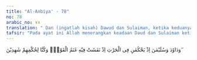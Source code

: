 ```yaml
---
title: "Al-Anbiya' - 78"
no: 78
arabic_no: ٧٨
translation: " Dan (ingatlah kisah) Dawud dan Sulaiman, ketika keduanya memberikan keputusan mengenai ladang, karena (ladang itu) dirusak oleh kambing-kambing milik kaumnya. Dan Kami menyaksikan keputusan (yang diberikan) oleh mereka itu."
tafsir: "Pada ayat ini Allah menerangkan keadaan Daud dan Sulaiman ketika mereka memberi keputusan dalam suatu perkara yang terjadi di antara rakyat mereka.\n\nDalam suatu riwayat Ibnu Abbas yang dikutip dari tafsir Ibnu Kashir disebutkan bahwa sekelompok domba telah merusak tanaman seorang petani pada waktu malam, lalu terjadilah sengketa antara pemilik tanaman dan pemilik domba, dan kemudian mereka datang kepada Daud a.s. untuk minta diadili. Setelah mengadakan pemeriksaan maka Daud a.s. memberi keputusan agar domba-domba itu diserahkan kepada pemilik tanaman, karena dinilai harganya sama dengan nilai tanaman yang dirusaknya. Sulaiman a.s. yang juga mendengarkan putusan itu mempunyai pendapat yang lain, yang lebih tepat dan lebih adil. Lalu Nabi Sulaiman berkata dalam majelis tersebut bahwa \"Sebaiknya domba-domba itu diserahkan dulu kepada pemilik tanaman sehingga ia dapat mengambil manfaat dari susu, minyak dan bulunya, sementara kebun itu diserahkan kepada pemilik domba untuk diolahnya sendiri. Apabila nanti tanamannya sudah kembali kepada keadaannya seperti sebelum dirusak oleh domba-domba tersebut, maka kebun itu diserahkan kepada pemiliknya, domba-domba itu pun dikembalikan pula kepada pemiliknya.\"\n\nPendapat Sulaiman jelas lebih tepat, karena akhirnya maing-masing dari kedua pihak yang berperkara akan mendapatkan kembali miliknya dalam keadaan utuh.\n\nPerbedaan pandangan antara ayah dan anak dalam mengambil keputusan atas perkara tersebut adalah bahwa Daud a.s. lebih menitik beratkan perhatiannya kepada nilai kerusakan tanaman itu, yang dilihatnya sama dengan nilai domba yang merusaknya lalu ia memutuskan agar domba-domba itu diserahkan sepenuhnya kepada pemilik tanaman. Sedang Sulaiman a.s. lebih menitik beratkan pandangannya kepada manfaat domba dan manfaat tanaman itu, maka ia mengambil keputusan yang demikian itu. Bagaimana pun juga, masing-masing mereka mendasarkan keputusannya kepada ijtihad, bukan kepada wahyu, sehingga lahirlah dua keputusan yang berbeda.\n\nSelanjutnya Nabi Daud pun mengakui pendapat anaknya itu lebih tepat, sehingga itulah yang ditetapkannya kemudian sebagai keputusannya, dan membatalkan pendapatnya yang semula.\n\nPada akhir ayat ini Allah menerangkan bahwa Dia menyaksikan dan mengetahui apa yang telah dilakukan oleh Daud dan Sulaiman dalam memeriksa dan memutuskan perkara tersebut, sehingga tidak ada sesuatu pun yang tersembunyi bagi-Nya."
---
```

وَدَاوٗدَ وَسُلَيْمٰنَ اِذْ يَحْكُمٰنِ فِى الْحَرْثِ اِذْ نَفَشَتْ فِيْهِ غَنَمُ الْقَوْمِۚ وَكُنَّا لِحُكْمِهِمْ شٰهِدِيْنَ ۖ